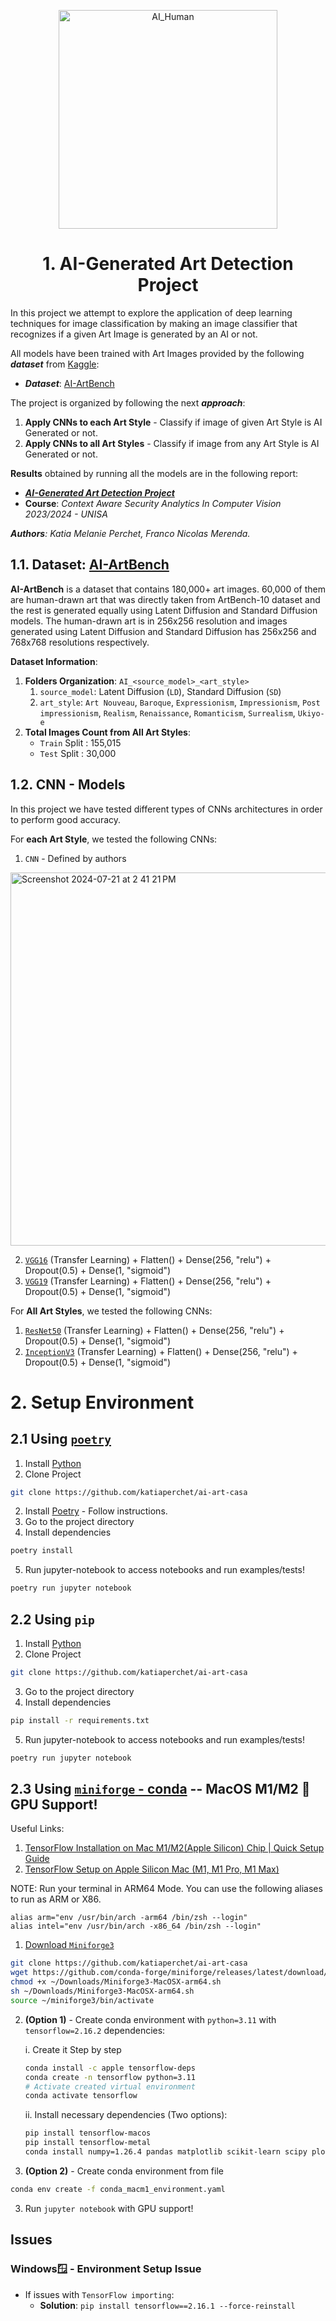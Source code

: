 <p align="center">
  <img src="https://github.com/user-attachments/assets/e267b71c-1f05-4d44-92a6-2d6444202d7a" alt="AI_Human" width=350>
</p>

<h1 style="text-align: center;">1. AI-Generated Art Detection Project</h1>


In this project we attempt to explore the application of deep learning techniques for image classification
by making an image classifier that recognizes if a given Art Image is generated by an AI or not.

All models have been trained with Art Images provided by the following **_dataset_** from [Kaggle](https://www.kaggle.com/):
- **_Dataset_**: [AI-ArtBench](https://www.kaggle.com/datasets/ravidussilva/real-ai-art)

The project is organized by following the next **_approach_**:
1. **Apply CNNs to each Art Style** - Classify if image of given Art Style is AI Generated or not.
2. **Apply CNNs to all Art Styles** - Classify if image from any Art Style is AI Generated or not.

**Results** obtained by running all the models are in the following report:
- [**_AI-Generated Art Detection Project_**]()
- **Course**: _Context Aware Security Analytics In Computer Vision 2023/2024 - UNISA_

_**Authors**: Katia Melanie Perchet, Franco Nicolas Merenda._



## 1.1. Dataset: [AI-ArtBench](https://www.kaggle.com/datasets/ravidussilva/real-ai-art)
**AI-ArtBench** is a dataset that contains 180,000+ art images. 60,000 of them are human-drawn art that was 
directly taken from ArtBench-10 dataset and the rest is generated equally using Latent Diffusion and 
Standard Diffusion models. The human-drawn art is in 256x256 resolution and images generated using 
Latent Diffusion and Standard Diffusion has 256x256 and 768x768 resolutions respectively.

**Dataset Information**:
1. **Folders Organization**: `AI_<source_model>_<art_style>`
   1. `source_model`: Latent Diffusion (`LD`), Standard Diffusion (`SD`)
   2. `art_style`: `Art Nouveau`, `Baroque`, `Expressionism`, `Impressionism`, `Post impressionism`, `Realism`, `Renaissance`, `Romanticism`, `Surrealism`, `Ukiyo-e`
2. **Total Images Count from All Art Styles**:
   - `Train` Split : 155,015 
   - `Test` Split : 30,000


## 1.2. CNN - Models
In this project we have tested different types of CNNs architectures in order to perform good accuracy.

For **each Art Style**, we tested the following CNNs:
1. `CNN` - Defined by authors
  
  <img width="597" alt="Screenshot 2024-07-21 at 2 41 21 PM" src="https://github.com/user-attachments/assets/fe976d47-22ad-49ca-85af-b5739537761f">

2. [`VGG16`](https://keras.io/api/applications/vgg/) (Transfer Learning) + Flatten() + Dense(256, "relu") + Dropout(0.5) + Dense(1, "sigmoid")
3. [`VGG19`](https://keras.io/api/applications/vgg/) (Transfer Learning) + Flatten() + Dense(256, "relu") + Dropout(0.5) + Dense(1, "sigmoid")

For **All Art Styles**, we tested the following CNNs:
1. [`ResNet50`](https://keras.io/api/applications/resnet/) (Transfer Learning) + Flatten() + Dense(256, "relu") + Dropout(0.5) + Dense(1, "sigmoid")
2. [`InceptionV3`](https://keras.io/api/applications/inceptionv3/) (Transfer Learning) + Flatten() + Dense(256, "relu") + Dropout(0.5) + Dense(1, "sigmoid")

# 2. Setup Environment

## 2.1 Using [`poetry`](https://python-poetry.org/docs/#installation)

1. Install [Python](https://www.python.org/downloads/)
2. Clone Project
```bash
git clone https://github.com/katiaperchet/ai-art-casa
```
2. Install [Poetry](https://python-poetry.org/docs/#installation) - Follow instructions.
3. Go to the project directory
4. Install dependencies
```bash
poetry install
```
5. Run jupyter-notebook to access notebooks and run examples/tests!
```bash
poetry run jupyter notebook
```

## 2.2 Using `pip`
1. Install [Python](https://www.python.org/downloads/)
2. Clone Project
```bash
git clone https://github.com/katiaperchet/ai-art-casa
```
3. Go to the project directory
4. Install dependencies
```bash
pip install -r requirements.txt
```
5. Run jupyter-notebook to access notebooks and run examples/tests!
```bash
poetry run jupyter notebook
```

## 2.3 Using [`miniforge` - conda](https://github.com/conda-forge/miniforge) -- MacOS M1/M2 🍎 GPU Support!

Useful Links:
1. [TensorFlow Installation on Mac M1/M2(Apple Silicon) Chip | Quick Setup Guide](https://www.youtube.com/watch?v=Ro8Rv-hEoDc&ab_channel=ClassifiedCodes)
2. [TensorFlow Setup on Apple Silicon Mac (M1, M1 Pro, M1 Max)](https://yashguptatech.medium.com/tensorflow-setup-on-apple-silicon-mac-m1-m1-pro-m1-max-661d4a6fbb77)

NOTE: Run your terminal in ARM64 Mode. You can use the following aliases to run as ARM or X86.
```
alias arm="env /usr/bin/arch -arm64 /bin/zsh --login"
alias intel="env /usr/bin/arch -x86_64 /bin/zsh --login"
```

1. [Download `Miniforge3`](https://github.com/conda-forge/miniforge/releases/latest/download/Miniforge3-MacOSX-arm64.sh)
```bash
git clone https://github.com/katiaperchet/ai-art-casa
wget https://github.com/conda-forge/miniforge/releases/latest/download/Miniforge3-MacOSX-arm64.sh
chmod +x ~/Downloads/Miniforge3-MacOSX-arm64.sh
sh ~/Downloads/Miniforge3-MacOSX-arm64.sh
source ~/miniforge3/bin/activate
```

2. **(Option 1)** - Create conda environment with `python=3.11` with `tensorflow=2.16.2` dependencies:

   i. Create it Step by step
    ```bash
    conda install -c apple tensorflow-deps
    conda create -n tensorflow python=3.11
    # Activate created virtual environment
    conda activate tensorflow
    ```
   ii. Install necessary dependencies (Two options):
    ```bash
    pip install tensorflow-macos
    pip install tensorflow-metal
    conda install numpy=1.26.4 pandas matplotlib scikit-learn scipy plotly jupyter seaborn
    ```
2. **(Option 2)** - Create conda environment from file
```bash
conda env create -f conda_macm1_environment.yaml
```

3. Run `jupyter notebook` with GPU support! 


## Issues
### Windows🪟 - Environment Setup Issue
- If issues with `TensorFlow importing`:
    - **Solution**: `pip install tensorflow==2.16.1 --force-reinstall`
 
